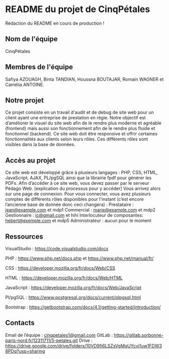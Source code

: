 # README du projet de CinqPétales

Rédaction du README en cours de production !

## Nom de l'équipe
CinqPétales

## Membres de l'équipe
Safiya AZOUAGH, Binta TANDIAN, Houssna BOUTAJAR, Romain WAGNER et Camélia ANTOINE.

## Notre projet 
Ce projet consiste en un travail d'audit et de debug de site web pour un client ayant une entreprise de prestation en régie.
Notre objectif est d’améliorer le visuel du site web afin de le rendre plus moderne et agréable (frontend) mais aussi son fonctionnement afin de le rendre plus fluide et fonctionnel (backend).
Ce site web doit être responsive et offrir certaines fonctionnalités aux clients selon leurs rôles.
Ces différents rôles sont visibles dans la base de données.

## Accès au projet
Ce site web est développé grâce à plusieurs langages : PHP, CSS, HTML, JavaScript, AJAX, PL/pgSQL ainsi que la librairie fpdf pour générer les PDFs. Afin d’accéder à ce site web, vous devez passer par le serveur Pédago Web. 
[explication du processus pour y accéder]
Vous arrivez alors sur une page de connexion.
Pour vous connecter, vous avez plusieurs comptes de différents rôles disponibles pour l'instant (c’est encore l’ancienne base de donnée donc ceci changera) : 
Prestataire : jean@example.com et mdp1
Commercial : marie@example.com et mdp2
Gestionnaire : ic@gmail.com et hihi
Interlocuteur de composantes: hebert@exemple.com et mdp5
Administrateur : aucun pour le moment

## Ressources
VisualStudio : https://code.visualstudio.com/docs

PHP : https://www.php.net/docs.php et https://www.php.net/manual/fr/

CSS : https://developer.mozilla.org/fr/docs/Web/CSS

HTML : https://developer.mozilla.org/fr/docs/Web/HTML 

JavaScript : https://developer.mozilla.org/fr/docs/Web/JavaScript 

Pl/pgSQL : https://www.postgresql.org/docs/current/plpgsql.html 

Bootstrap : https://getbootstrap.com/docs/4.1/getting-started/introduction/ 

## Contacts
Email de l’équipe : cinqpetales1@gmail.com
GitLab : https://gitlab.sorbonne-paris-nord.fr/12311711/5-petales.git 
Drive : https://drive.google.com/drive/folders/10VD9fi6LSZsVgMqUYcvj1uw1FDW38PDq?usp=sharing 
